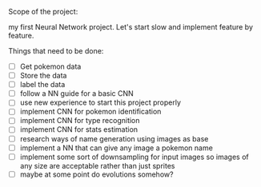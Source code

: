 Scope of the project:

my first Neural Network project.
Let's start slow and implement feature by feature.

Things that need to be done:

- [ ] Get pokemon data
- [ ] Store the data
- [ ] label the data
- [ ] follow a NN guide for a basic CNN
- [ ] use new experience to start this project properly
- [ ] implement CNN for pokemon identification
- [ ] implement CNN for type recognition
- [ ] implement CNN for stats estimation
- [ ] research ways of name generation using images as base
- [ ] implement a NN that can give any image a pokemon name
- [ ] implement some sort of downsampling for input images so images of any size are acceptable rather than just sprites
- [ ] maybe at some point do evolutions somehow?